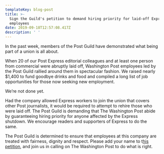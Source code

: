 ```yaml
---
templateKey: blog-post
title: >-
  Sign the Guild's petition to demand hiring priority for laid-off Express
  employees
date: 2019-09-18T12:57:08.417Z
description: ' '
---
```

In the past week, members of the Post Guild have demonstrated what being part of a union is all about. 

When 20 of our Post Express editorial colleagues and at least one person from commercial were abruptly laid off, Washington Post employees led by the Post Guild rallied around them in spectacular fashion. We raised nearly $1,400 to fund goodbye drinks and food and compiled a long list of job opportunities for those now seeking new employment. 

We’re not done yet. 

Had the company allowed Express workers to join the union that covers other Post journalists, it would be required to attempt to rehire those who were laid off. The Post Guild is demanding that The Washington Post abide by guaranteeing hiring priority for anyone affected by the Express shutdown. We encourage readers and supporters of Express to do the same. 

The Post Guild is determined to ensure that employees at this company are treated with fairness, dignity and respect. Please add your name to t[his petition](https://docs.google.com/forms/d/e/1FAIpQLSfsIojb4a3drxmm7HFswTwy0G0hBFcx-sveMt5vBut3GFSaxQ/viewform), and join us in calling on The Washington Post to do what is right.
